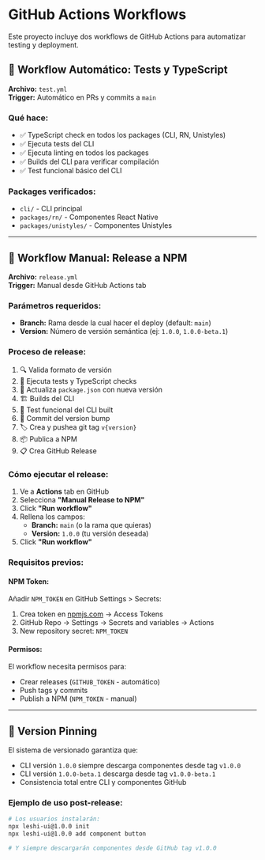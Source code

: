 # GitHub Actions Workflows

Este proyecto incluye dos workflows de GitHub Actions para automatizar testing y deployment.

## 🧪 Workflow Automático: Tests y TypeScript

**Archivo:** `test.yml`  
**Trigger:** Automático en PRs y commits a `main`

### Qué hace:
- ✅ TypeScript check en todos los packages (CLI, RN, Unistyles)
- ✅ Ejecuta tests del CLI
- ✅ Ejecuta linting en todos los packages
- ✅ Builds del CLI para verificar compilación
- ✅ Test funcional básico del CLI

### Packages verificados:
- `cli/` - CLI principal
- `packages/rn/` - Componentes React Native
- `packages/unistyles/` - Componentes Unistyles

---

## 🚀 Workflow Manual: Release a NPM

**Archivo:** `release.yml`  
**Trigger:** Manual desde GitHub Actions tab

### Parámetros requeridos:
- **Branch:** Rama desde la cual hacer el deploy (default: `main`)
- **Version:** Número de versión semántica (ej: `1.0.0`, `1.0.0-beta.1`)

### Proceso de release:
1. 🔍 Valida formato de versión
2. 🧪 Ejecuta tests y TypeScript checks
3. 📝 Actualiza `package.json` con nueva versión
4. 🏗️ Builds del CLI
5. 🧪 Test funcional del CLI built
6. 📝 Commit del version bump
7. 🏷️ Crea y pushea git tag `v{version}`
8. 📦 Publica a NPM
9. 📋 Crea GitHub Release

### Cómo ejecutar el release:

1. Ve a **Actions** tab en GitHub
2. Selecciona **"Manual Release to NPM"**
3. Click **"Run workflow"**
4. Rellena los campos:
   - **Branch:** `main` (o la rama que quieras)
   - **Version:** `1.0.0` (tu versión deseada)
5. Click **"Run workflow"**

### Requisitos previos:

#### NPM Token:
Añadir `NPM_TOKEN` en GitHub Settings > Secrets:
1. Crea token en [npmjs.com](https://npmjs.com) → Access Tokens
2. GitHub Repo → Settings → Secrets and variables → Actions
3. New repository secret: `NPM_TOKEN`

#### Permisos:
El workflow necesita permisos para:
- Crear releases (`GITHUB_TOKEN` - automático)
- Push tags y commits
- Publish a NPM (`NPM_TOKEN` - manual)

---

## 🔗 Version Pinning

El sistema de versionado garantiza que:
- CLI versión `1.0.0` siempre descarga componentes desde tag `v1.0.0`
- CLI versión `1.0.0-beta.1` descarga desde tag `v1.0.0-beta.1`
- Consistencia total entre CLI y componentes GitHub

### Ejemplo de uso post-release:
```bash
# Los usuarios instalarán:
npx leshi-ui@1.0.0 init
npx leshi-ui@1.0.0 add component button

# Y siempre descargarán componentes desde GitHub tag v1.0.0
```